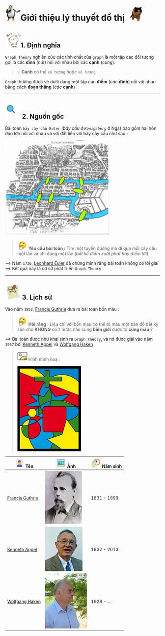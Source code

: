 # <img src="https://raw.githubusercontent.com/Zenfection/Image/master/2021/06/15-18-09-14-Microphone.png" title="" alt="Microphonepng" width="50">Giới thiệu lý thuyết đồ thị <img src="https://raw.githubusercontent.com/Zenfection/Image/master/2021/06/16-14-56-59-08-15-27-06-cat_ready.gif" title="" alt="08-15-27-06-cat_ready.gif" width="50">

## <img src="https://raw.githubusercontent.com/Zenfection/Image/master/2021/06/15-17-44-58-undertand.gif" title="" alt="undertand.gif" width="50">1. Định nghĩa

`Graph Theory` nghiên cứu các tính chất của `graph` là một tập các đối tượng gọi là các **đỉnh** (*nút*) nối với nhau bởi các **cạnh** (*cung*). 

> 💡 **Cạnh** có thể `có hướng` *hoặc* `vô hướng`

 `Graph` thường được vẽ dưới dạng một tập các **điểm** (*các* **đỉnh**) nối với nhau bằng cách **đoạn thẳng** (*các* **cạnh**)

---

## <img src="https://raw.githubusercontent.com/Zenfection/Image/master/2021/06/15-17-47-12-magnifier.gif" title="" alt="magnifier.gif" width="50"> 2. Nguồn gốc

Bài toán `bảy cây cầu Euler` (*bảy cầu ở `Königsberg`* ở Nga) bao gồm hai hòn đảo lớn nối với nhau và với đất liền với bảy cây cầu như sau :

![Screen Shot 2021-06-15 at 17.51.50.png](https://raw.githubusercontent.com/Zenfection/Image/master/2021/06/15-17-52-00-Screen%20Shot%202021-06-15%20at%2017.51.50.png)

> ![icons8-thinking_face.png](https://raw.githubusercontent.com/Zenfection/Image/master/2021/06/15-17-50-26-icons8-thinking_face.png) **Yêu cầu bài toán :** Tìm một tuyến đường mà đi qua mỗi cây cầu một lần và chỉ đúng một lần (*bất kể  điểm xuất phát hay điểm tới*)

==> Năm `1736`, [Leonhard Euler](https://en.wikipedia.org/wiki/Leonhard_Euler) đã chứng minh rằng bài toán không có lời giải ==> Kết quả này là cơ sở phát triển `Graph Theory`

---

## <img src="https://raw.githubusercontent.com/Zenfection/Image/master/2021/06/15-18-06-42-january-january5th.gif" title="" alt="january-january5th.gif" width="50"> 3. Lịch sử

Vào năm `1852`, [Francis Guthrie](https://en.wikipedia.org/wiki/Francis_Guthrie) đưa ra bài toán bốn màu :

> ![icons8-thinking_face.png](https://raw.githubusercontent.com/Zenfection/Image/master/2021/06/15-17-50-26-icons8-thinking_face.png) **Hỏi rằng** : Liệu chỉ với bốn màu có thể tô màu một bản đồ bất kỳ sao cho **KHÔNG** có `2` nước nào cùng **biên giới** được tô **cùng màu** ?

==> Bài toán được như khai sinh ra `Graph Theory`, và nó được giải vào năm `1967` bởi [Kenneth Appel](https://en.wikipedia.org/wiki/Kenneth_Appel) và [Wolfgang Haken](https://en.wikipedia.org/wiki/Wolfgang_Haken)

> ![icons8-image.png](https://raw.githubusercontent.com/Zenfection/Image/master/2021/06/15-18-03-59-icons8-image.png) Hình minh hoạ : 
> 
> <img title="" src="https://raw.githubusercontent.com/Zenfection/Image/master/2021/06/15-17-58-52-fourcolormap.jpg" alt="fourcolormap.jpg" width="207">

| ![icons8-name.png](https://raw.githubusercontent.com/Zenfection/Image/master/2021/06/16-14-58-06-icons8-name.png) Tên | ![icons8-image.png](https://raw.githubusercontent.com/Zenfection/Image/master/2021/06/16-14-58-10-icons8-image.png) Ảnh                                                          | ![icons8-new_year's_eve.png](https://raw.githubusercontent.com/Zenfection/Image/master/2021/06/16-14-58-16-icons8-new_year's_eve.png) Năm sinh |
| --------------------------------------------------------------------------------------------------------------------- | -------------------------------------------------------------------------------------------------------------------------------------------------------------------------------- | ---------------------------------------------------------------------------------------------------------------------------------------------- |
| [Francis Guthrie](https://en.wikipedia.org/wiki/Francis_Guthrie)                                                      | <img src="https://raw.githubusercontent.com/Zenfection/Image/master/2021/06/15-18-00-18-show-photo.jpg" title="" alt="show-photo.jpg" width="120">                               | 1831 - 1899                                                                                                                                    |
| [Kenneth Appel](https://en.wikipedia.org/wiki/Kenneth_Appel)                                                          | <img src="https://raw.githubusercontent.com/Zenfection/Image/master/2021/06/15-18-02-23-ken-appel-150.jpg" title="" alt="ken-appel-150.jpg" width="122">                         | 1932 - 2013                                                                                                                                    |
| [Wolfgang Haken](https://en.wikipedia.org/wiki/Wolfgang_Haken)                                                        | <img src="https://raw.githubusercontent.com/Zenfection/Image/master/2021/06/15-18-01-36-220px-Wolfgang_Haken_2008.jpg" title="" alt="220px-Wolfgang_Haken_2008.jpg" width="136"> | 1928 - ...                                                                                                                                     |

